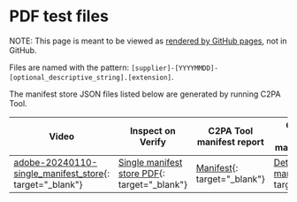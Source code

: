 # PDF test files

NOTE: This page is meant to be viewed as [rendered by GitHub pages](https://c2pa.org/public-testfiles/pdf/), not in GitHub.

Files are named with the pattern: `[supplier]-[YYYYMMDD]-[optional_descriptive_string].[extension]`. 

The manifest store JSON files listed below are generated by running C2PA Tool.  

| Video | Inspect on Verify | C2PA Tool manifest report | C2PA Tool detailed manifest report |
|-------|-------------------|-----------------------|------------------------------------|
| [adobe-20240110-single_manifest_store](adobe-20240110-single_manifest_store.pdf){: target="_blank"} | [Single manifest store PDF](https://contentcredentials.org/verify?source=https://c2pa.org/public-testfiles/pdf/adobe-20240110-single_manifest_store.pdf){: target="_blank"} | [Manifest](manifests/adobe-20240110-single_manifest_store/manifest_store.json){: target="_blank"}  | [Detailed manifest](manifests/adobe-20240110-single_manifest_store/detailed.json){: target="_blank"}  |